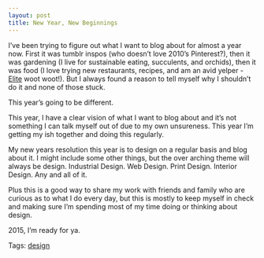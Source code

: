 ```yaml
---
layout: post
title: New Year, New Beginnings
---
```


I’ve been trying to figure out what I want to blog about for almost a year now. First it was tumblr inspos (who doesn’t love 2010’s Pinterest?), then it was gardening (I live for sustainable eating, succulents, and orchids), then it was food (I love trying new restaurants, recipes, and am an avid yelper - <a href="https://rachellee.yelp.com" target="blank">Elite</a> woot woot!). But I always found a reason to tell myself why I shouldn’t do it and none of those stuck.

This year’s going to be different.

This year, I have a clear vision of what I want to blog about and it’s not something I can talk myself out of due to my own unsureness. This year I’m getting my ish together and doing this regularly.

My new years resolution this year is to design on a regular basis and blog about it. I might include some other things, but the over arching theme will always be design. Industrial Design. Web Design. Print Design. Interior Design. Any and all of it.

Plus this is a good way to share my work with friends and family who are curious as to what I do every day, but this is mostly to keep myself in check and making sure I’m spending most of my time doing or thinking about design.

2015, I’m ready for ya.

Tags: <a href="/tags/#design">design</a> 